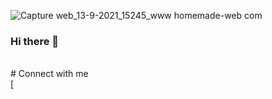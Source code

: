 ![Capture web_13-9-2021_15245_www homemade-web com](https://user-images.githubusercontent.com/75976059/133094385-16567946-07e8-457b-a652-c0e70221d328.jpeg)
### Hi there 👋

<br>
# Connect with me
<br>
[<img align="left" alt="linked-in" src="https://img.shields.io/badge/linkedin-%230077B5.svg?&style=for-the-badge&logo=linkedin&logoColor=white/> (https://www.linkedin.com/in/olivier-villevieille-25533014a/)]



<!--
**Oliive33/Oliive33** is a ✨ _special_ ✨ repository because its `README.md` (this file) appears on your GitHub profile.

Here are some ideas to get you started:

- 🔭 I’m currently working on ...
- 🌱 I’m currently learning ...
- 👯 I’m looking to collaborate on ...
- 🤔 I’m looking for help with ...
- 💬 Ask me about ...
- 📫 How to reach me: ...
- 😄 Pronouns: ...
- ⚡ Fun fact: ...
-->
